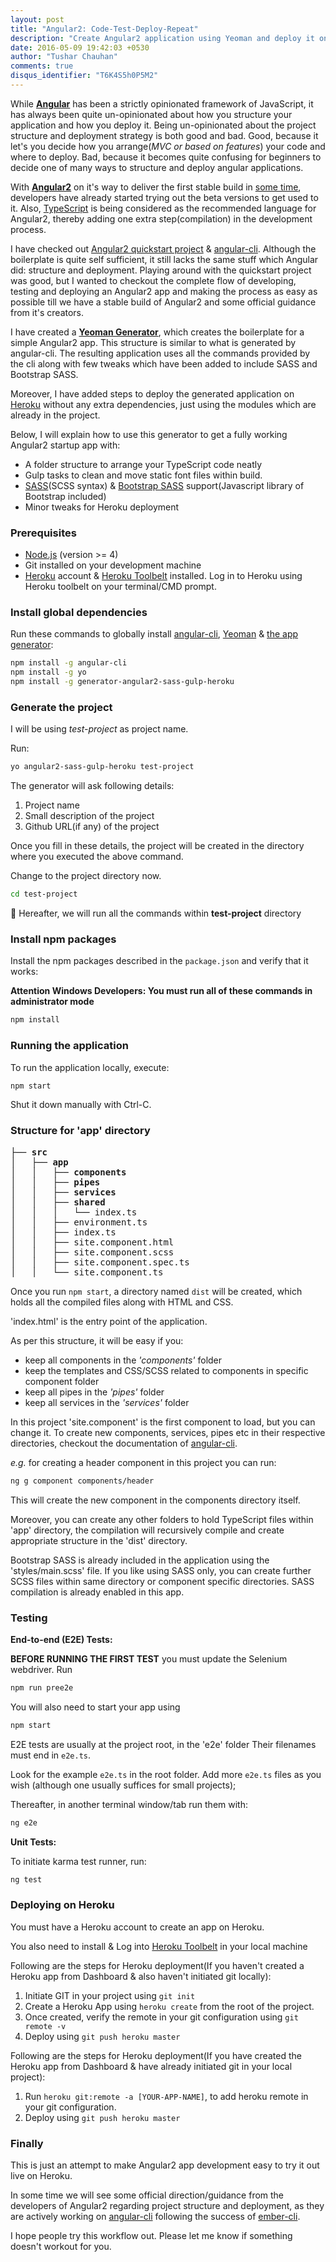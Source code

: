 ```yaml
---
layout: post
title: "Angular2: Code-Test-Deploy-Repeat"
description: "Create Angular2 application using Yeoman and deploy it on Heroku"
date: 2016-05-09 19:42:03 +0530
author: "Tushar Chauhan"
comments: true
disqus_identifier: "T6K4S5h0P5M2"
---
```


While [**Angular**](https://angularjs.org/) has been a strictly opinionated framework of JavaScript, it has always been quite un-opinionated about how you structure your application and how you deploy it. Being un-opinionated about the project structure and deployment strategy is both good and bad. Good, because it let's you decide how you arrange(_MVC or based on features_) your code and where to deploy. Bad, because it becomes quite confusing for beginners to decide one of many ways to structure and deploy angular applications.

With [**Angular2**](https://angular.io/) on it's way to deliver the first stable build in [some time](https://github.com/angular/angular/milestones), developers have already started trying out the beta versions to get used to it. Also, [TypeScript](http://www.typescriptlang.org) is being considered as the recommended language for Angular2, thereby adding one extra step(compilation) in the development process.

I have checked out [Angular2 quickstart project](https://github.com/angular/quickstart) & [angular-cli](https://github.com/angular/angular-cli). Although the boilerplate is quite self sufficient, it still lacks the same stuff which Angular did: structure and deployment. Playing around with the quickstart project was good, but I wanted to checkout the complete flow of developing, testing and deploying an Angular2 app and making the process as easy as possible till we have a stable build of Angular2 and some official guidance from it's creators.

I have created a **[Yeoman Generator](https://www.npmjs.com/package/generator-angular2-sass-gulp-heroku)**, which creates the boilerplate for a simple Angular2 app. This structure is similar to what is generated by angular-cli. The resulting application uses all the commands provided by the cli along with few tweaks which have been added to include SASS and Bootstrap SASS.

Moreover, I have added steps to deploy the generated application on [Heroku](https://www.heroku.com) without any extra dependencies, just using the modules which are already in the project.

Below, I will explain how to use this generator to get a fully working Angular2 startup app with:

* A folder structure to arrange your TypeScript code neatly
* Gulp tasks to clean and move static font files within build.
* [SASS](http://sass-lang.com/)(SCSS syntax) & [Bootstrap SASS](https://github.com/twbs/bootstrap-sass) support(Javascript library of Bootstrap included)
* Minor tweaks for Heroku deployment

### Prerequisites

* [Node.js](https://nodejs.org/) (version >= 4)
* Git installed on your development machine
* [Heroku](https://www.heroku.com) account & [Heroku Toolbelt](https://toolbelt.heroku.com) installed. Log in to Heroku using Heroku toolbelt on your terminal/CMD prompt.

### Install global dependencies

Run these commands to globally install [angular-cli](https://github.com/angular/angular-cli), [Yeoman](http://yeoman.io) & [the app generator](https://www.npmjs.com/package/generator-angular2-sass-gulp-heroku):

```sh
npm install -g angular-cli
npm install -g yo
npm install -g generator-angular2-sass-gulp-heroku
```

### Generate the project
I will be using _test-project_ as project name.

Run:

```sh
yo angular2-sass-gulp-heroku test-project
```

The generator will ask following details:

1. Project name
2. Small description of the project
3. Github URL(if any) of the project

Once you fill in these details, the project will be created in the directory where you executed the above command.

Change to the project directory now.

```sh
cd test-project
```
🔴 Hereafter, we will run all the commands within **test-project** directory

### Install npm packages

Install the npm packages described in the `package.json` and verify that it works:

**Attention Windows Developers:  You must run all of these commands in administrator mode**

```sh
npm install
```

### Running the application

To run the application locally, execute:

```sh
npm start
```
Shut it down manually with Ctrl-C.

### Structure for 'app' directory

<pre>
├── <b>src</b>
│   ├── <b>app</b>
│   │   ├── <b>components</b>
│   │   ├── <b>pipes</b>
│   │   ├── <b>services</b>
│   │   ├── <b>shared</b>
│   │   │   └── index.ts
│   │   ├── environment.ts
│   │   ├── index.ts
│   │   ├── site.component.html
│   │   ├── site.component.scss
│   │   ├── site.component.spec.ts
│   │   └── site.component.ts
</pre>

Once you run `npm start`, a directory named `dist` will be created, which holds all the compiled files along with HTML and CSS.

'index.html' is the entry point of the application.

As per this structure, it will be easy if you:

* keep all components in the _'components'_ folder
* keep the templates and CSS/SCSS related to components in specific component folder
* keep all pipes in the _'pipes'_ folder
* keep all services in the _'services'_ folder

In this project 'site.component' is the first component to load, but you can change it.
To create new components, services, pipes etc in their respective directories, checkout the documentation of [angular-cli](https://github.com/angular/angular-cli).

_e.g._ for creating a header component in this project you can run:

```sh
ng g component components/header
```

This will create the new component in the components directory itself.

Moreover, you can create any other folders to hold TypeScript files within 'app' directory, the compilation will recursively compile and create appropriate structure in the 'dist' directory.

Bootstrap SASS is already included in the application using the 'styles/main.scss' file. If you like using SASS only, you can create further SCSS files within same directory or component specific directories. SASS compilation is already enabled in this app.

### Testing

**End-to-end (E2E) Tests:**

**BEFORE RUNNING THE FIRST TEST** you must update the Selenium webdriver. Run

```sh
npm run pree2e
```

You will also need to start your app using

```sh
npm start
```

E2E tests are usually at the project root, in the 'e2e' folder
Their filenames must end in `e2e.ts`.

Look for the example `e2e.ts` in the root folder.
Add more `e2e.ts` files as you wish (although one usually suffices for small projects);

Thereafter, in another terminal window/tab run them with:

```sh
ng e2e
```

**Unit Tests:**

To initiate karma test runner, run:

```sh
ng test
```

### Deploying on Heroku
You must have a Heroku account to create an app on Heroku.

You also need to install & Log into [Heroku Toolbelt](https://toolbelt.heroku.com/) in your local machine

Following are the steps for Heroku deployment(If you haven't created a Heroku app from  Dashboard & also haven't initiated git locally):

1. Initiate GIT in your project using `git init`
2. Create a Heroku App using `heroku create` from the root of the project.
3. Once created, verify the remote in your git configuration using `git remote -v`
4. Deploy using `git push heroku master`

Following are the steps for Heroku deployment(If you have created the Heroku app from Dashboard & have already initiated git in your local project):

1. Run `heroku git:remote -a [YOUR-APP-NAME]`, to add heroku remote in your git configuration.
2. Deploy using `git push heroku master`

### Finally

This is just an attempt to make Angular2 app development easy to try it out live on Heroku.

In some time we will see some official direction/guidance from the developers of Angular2 regarding project structure and deployment, as they are actively working on [angular-cli](https://github.com/angular/angular-cli) following the success of [ember-cli](http://ember-cli.com).

I hope people try this workflow out. Please let me know if something doesn't workout for you.
